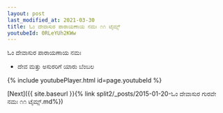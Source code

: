 ```yaml
---
layout: post
last_modified_at: 2021-03-30
title: ಓಂ ದೇವಾಸುರ ಪಾರಾಯಣಾಯ ನಮಃ ೧೧ ಟೈಮ್ಸ್
youtubeId: 0RLeYUh2KWw
---
```

 
 
 ಓಂ ದೇವಾಸುರ ಪಾರಾಯಣಾಯ ನಮಃ  
 
 -  ದೇವ ಮತ್ತು ಅಸುರರಿಗೆ ಯಾರು ಬೆಂಬಲ 
 
  
 
  
 
 
 
 
 
 


{% include youtubePlayer.html id=page.youtubeId %}
 
[Next]({{ site.baseurl }}{% link  split2/_posts/2015-01-20-ಓಂ ದೇವಾಸುರ ಗುರವೇ ನಮಃ ೧೧ ಟೈಮ್ಸ್.md%})
 
